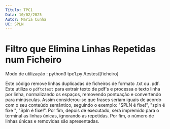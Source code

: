```yaml
---
Título: TPC1
Data: 10/02/2025
Autor: Maria Cunha
UC: SPLN
---
```

# Filtro que Elimina Linhas Repetidas num Ficheiro

Modo de utilização : python3 tpc1.py /testes/[ficheiro]

Este código remove linhas duplicadas de ficheiros de formato .txt ou .pdf. Este utiliza o `pdftotext` para extrair texto de pdf's e processa o texto linha por linha, normalizando os espaços, removendo pontuação e convertendo para minúsculas. Assim considerou-se que frases seriam iguais de acordo com o seu conteúdo semântico, seguindo o exemplo: "SPLN é fixe!", "spln é fixe ", "Spln é fixe!". Por fim, depois de executado, será impremido para o terminal as linhas únicas, ignorando as repetidas. Por fim, o número de linhas únicas e removidas são apresentadas. 
